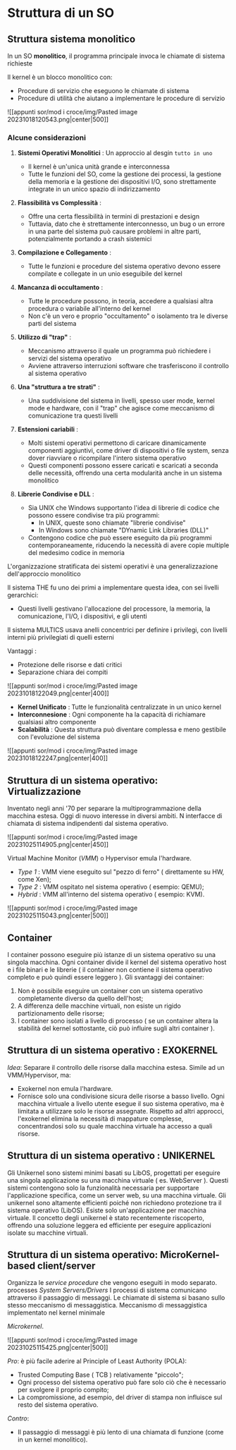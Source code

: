 # Struttura di un SO

## Struttura sistema monolitico

In un SO **monolitico**, il programma principale invoca le chiamate di sistema richieste

Il kernel è un blocco monolitico con:
- Procedure di servizio che eseguono le chiamate di sistema
- Procedure di utilità che aiutano a implementare le procedure di servizio

![[appunti sor/mod i croce/img/Pasted image 20231018120543.png|center|500]]

### Alcune considerazioni

1) **Sistemi Operativi Monolitici** : Un approccio al desgin `tutto in uno`
	- Il kernel è un'unica unità grande e interconnessa
	- Tutte le funzioni del SO, come la gestione dei processi, la gestione della memoria e la gestione dei dispositivi I/O, sono strettamente integrate in un unico spazio di indirizzamento

2) **Flassibilità vs Complessità** : 
	- Offre una certa flessibilità in termini di prestazioni e design
	- Tuttavia, dato che è strettamente interconnesso, un bug o un errore in una parte del sistema può causare problemi in altre parti, potenzialmente portando a crash sistemici

3) **Compilazione e Collegamento** : 
	- Tutte le funzioni e procedure del sistema operativo devono essere compilate e collegate in un unio eseguibile del kernel

4) **Mancanza di occultamento** : 
	- Tutte le procedure possono, in teoria, accedere a qualsiasi altra procedura o variabile all'interno del kernel
	- Non c'è un vero e proprio "occultamento" o isolamento tra le diverse parti del sistema

5) **Utilizzo di "trap"** : 
	- Meccanismo attraverso il quale un programma può richiedere i servizi del sistema operativo
	- Avviene attraverso interruzioni software che trasferiscono il controllo al sistema operativo

6) **Una "struttura a tre strati"** : 
	- Una suddivisione del sistema in livelli, spesso user mode, kernel mode e hardware, con il "trap" che agisce come meccanismo di comunicazione tra questi livelli

7) **Estensioni cariabili** : 
	- Molti sistemi operativi permettono di caricare dinamicamente componenti aggiuntivi, come driver di dispositivi o file system, senza dover riavviare o ricompilare l'intero sistema operativo
	- Questi componenti possono essere caricati e scaricati a seconda delle necessità, offrendo una certa modularità anche in un sistema monolitico

8) **Librerie Condivise e DLL** :
	- Sia UNIX che Windows supportanto l'idea di librerie di codice che possono essere condivise tra più programmi:
		- In UNIX, queste sono chiamate "librerie condivise"
		- In Windows sono chiamate "DYnamic Link Libraries (DLL)"
	- Contengono codice che può essere eseguito da più programmi contemporaneamente, riducendo la necessità di avere copie multiple del medesimo codice in memoria

L'organizzazione stratificata dei sistemi operativi è una generalizzazione dell'approccio monolitico

Il sistema THE fu uno dei primi a implementare questa idea, con sei livelli gerarchici:
- Questi livelli gestivano l'allocazione del processore, la memoria, la comunicazione, l'I/O, i dispositivi, e gli utenti

Il sistema MULTICS usava anelli concentrici per definire i privilegi, con livelli interni più privilegiati di quelli esterni

Vantaggi :
- Protezione delle risorse e dati critici
- Separazione chiara dei compiti

![[appunti sor/mod i croce/img/Pasted image 20231018122049.png|center|400]]

- **Kernel Unificato** : Tutte le funzionalità centralizzate in un unico kernel
- **Interconnesione** : Ogni componente ha la capacità di richiamare qualsiasi altro componente
- **Scalabilità** : Questa struttura può diventare complessa e meno gestibile con l'evoluzione del sistema

![[appunti sor/mod i croce/img/Pasted image 20231018122247.png|center|400]]

## Struttura di un sistema operativo: Virtualizzazione

Inventato negli anni '70 per separare la multiprogrammazione della macchina estesa. Oggi di nuovo interesse in diversi ambiti. N interfacce di chiamata di sistema indipendenti dal sistema operativo. 

![[appunti sor/mod i croce/img/Pasted image 20231025114905.png|center|450]]

Virtual Machine Monitor (_VMM_) o Hypervisor emula l'hardware.

- _Type 1_ : VMM viene eseguito sul "pezzo di ferro" ( direttamente su HW, come Xen);
- _Type 2_ : VMM ospitato nel sistema operativo ( esempio: QEMU);
- _Hybrid_ : VMM all'interno del sistema operativo ( esempio: KVM). 

![[appunti sor/mod i croce/img/Pasted image 20231025115043.png|center|500]]
## Container

I container possono eseguire più istanze di un sistema operativo su una singola macchina. Ogni container divide il kernel del sistema operativo host e i file binari e le librerie ( il container non contiene il sistema operativo completo e può quindi essere leggero ). Gli svantaggi dei container:

1. Non è possibile eseguire un container con un sistema operativo completamente diverso da quello dell'host;
2. A differenza delle macchine virtuali, non esiste un rigido partizionamento delle risorse;
3. I container sono isolati a livello di processo ( se un container altera la stabilità del kernel sottostante, ciò può influire sugli altri container ).

## Struttura di un sistema operativo : EXOKERNEL

_Idea_: Separare il controllo delle risorse dalla macchina estesa. Simile ad un VMM/Hypervisor, ma:

- Exokernel non emula l'hardware.
- Fornisce solo una condivisione sicura delle risorse a basso livello. Ogni macchina virtuale a livello utente esegue il suo sistema operativo, ma è limitata a utilizzare solo le risorse assegnate. Rispetto ad altri approcci, l'exokernel elimina la necessità di mappature complesse, concentrandosi solo su quale macchina virtuale ha accesso a quali risorse.

## Struttura di un sistema operativo : UNIKERNEL

Gli Unikernel sono sistemi minimi basati su LibOS, progettati per eseguire una singola applicazione su una macchina virtuale ( es. WebServer ). Questi sistemi contengono solo la funzionalità necessaria per supportare l'applicazione specifica, come un server web, su una macchina virtuale. Gli unikernel sono altamente efficienti poiché non richiedono protezione tra il sistema operativo (LibOS). Esiste solo un'applicazione per macchina virtuale. Il concetto degli unikernel è stato recentemente riscoperto, offrendo una soluzione leggera ed efficiente per eseguire applicazioni isolate su macchine virtuali.

## Struttura di un sistema operativo: MicroKernel-based client/server

Organizza le _service procedure_ che vengono eseguiti in modo separato. processes _System Servers/Drivers_ I processi di sistema comunicano attraverso il passaggio di messaggi. Le chiamate di sistema si basano sullo stesso meccanismo di messaggistica. Meccanismo di messaggistica implementato nel kernel minimale

_Microkernel_. 

![[appunti sor/mod i croce/img/Pasted image 20231025115425.png|center|500]]

_Pro_: è più facile aderire al Principle of Least Authority (POLA):
- Trusted Computing Base ( TCB ) relativamente "piccolo";
- Ogni processo del sistema operativo può fare solo ciò che è necessario per svolgere il proprio compito;
- La compromissione, ad esempio, del driver di stampa non influisce sul resto del sistema operativo.

_Contro_:
- Il passaggio di messaggi è più lento di una chiamata di funzione (come in un kernel monolitico).







